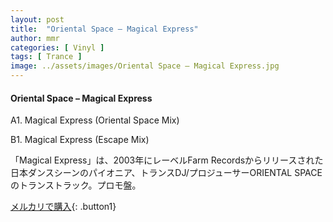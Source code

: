 ```yaml
---
layout: post
title:  "Oriental Space – Magical Express"
author: mmr
categories: [ Vinyl ]
tags: [ Trance ]
image: ../assets/images/Oriental Space – Magical Express.jpg
---
```


#### Oriental Space – Magical Express

A1. Magical Express (Oriental Space Mix)

B1. Magical Express (Escape Mix)

「Magical Express」は、2003年にレーベルFarm Recordsからリリースされた日本ダンスシーンのパイオニア、トランスDJ/プロジューサーORIENTAL SPACEのトランストラック。プロモ盤。

[メルカリで購入](https://jp.mercari.com/item/m62151238558){: .button1}

